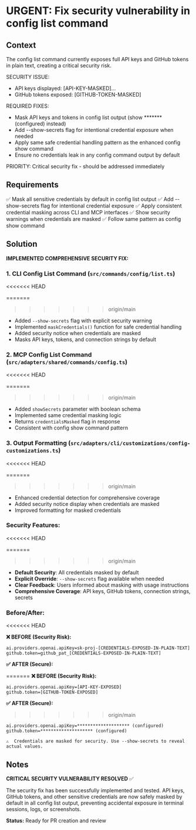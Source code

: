 # URGENT: Fix security vulnerability in config list command

## Context

The config list command currently exposes full API keys and GitHub tokens in plain text, creating a critical security risk.

SECURITY ISSUE:
- API keys displayed: [API-KEY-MASKED]...
- GitHub tokens exposed: [GITHUB-TOKEN-MASKED]

REQUIRED FIXES:
- Mask API keys and tokens in config list output (show ******* (configured) instead)
- Add --show-secrets flag for intentional credential exposure when needed
- Apply same safe credential handling pattern as the enhanced config show command
- Ensure no credentials leak in any config command output by default

PRIORITY: Critical security fix - should be addressed immediately

## Requirements

✅ Mask all sensitive credentials by default in config list output
✅ Add --show-secrets flag for intentional credential exposure
✅ Apply consistent credential masking across CLI and MCP interfaces
✅ Show security warnings when credentials are masked
✅ Follow same pattern as config show command

## Solution

**IMPLEMENTED COMPREHENSIVE SECURITY FIX:**

### 1. CLI Config List Command (`src/commands/config/list.ts`)
<<<<<<< HEAD

=======
>>>>>>> origin/main
- Added `--show-secrets` flag with explicit security warning
- Implemented `maskCredentials()` function for safe credential handling
- Added security notice when credentials are masked
- Masks API keys, tokens, and connection strings by default

### 2. MCP Config List Command (`src/adapters/shared/commands/config.ts`)
<<<<<<< HEAD

=======
>>>>>>> origin/main
- Added `showSecrets` parameter with boolean schema
- Implemented same credential masking logic
- Returns `credentialsMasked` flag in response
- Consistent with config show command pattern

### 3. Output Formatting (`src/adapters/cli/customizations/config-customizations.ts`)
<<<<<<< HEAD

=======
>>>>>>> origin/main
- Enhanced credential detection for comprehensive coverage
- Added security notice display when credentials are masked
- Improved formatting for masked credentials

### Security Features:
<<<<<<< HEAD

=======
>>>>>>> origin/main
- **Default Security**: All credentials masked by default
- **Explicit Override**: `--show-secrets` flag available when needed
- **Clear Feedback**: Users informed about masking with usage instructions
- **Comprehensive Coverage**: API keys, GitHub tokens, connection strings, secrets

### Before/After:
<<<<<<< HEAD

**❌ BEFORE (Security Risk):**

```
ai.providers.openai.apiKey=sk-proj-[CREDENTIALS-EXPOSED-IN-PLAIN-TEXT]
github.token=github_pat_[CREDENTIALS-EXPOSED-IN-PLAIN-TEXT]
```

**✅ AFTER (Secure):**

=======
**❌ BEFORE (Security Risk):**
```
ai.providers.openai.apiKey=[API-KEY-EXPOSED]
github.token=[GITHUB-TOKEN-EXPOSED]
```

**✅ AFTER (Secure):**
>>>>>>> origin/main
```
ai.providers.openai.apiKey=******************** (configured)
github.token=******************** (configured)

⚠️  Credentials are masked for security. Use --show-secrets to reveal actual values.
```

## Notes

**CRITICAL SECURITY VULNERABILITY RESOLVED** ✅

The security fix has been successfully implemented and tested. API keys, GitHub tokens, and other sensitive credentials are now safely masked by default in all config list output, preventing accidental exposure in terminal sessions, logs, or screenshots.

**Status:** Ready for PR creation and review
